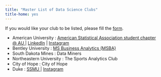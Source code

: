 ```yaml
---
title: "Master List of Data Science Clubs"
title-home: yes
---
```


If you would like your club to be listed, please fill the [form](https://forms.gle/AM2f8aYC6bje4L4X8).

+ American University : [ American Statistical Association student chapter @ AU ]( https://american.campuslabs.com/engage/organization/asa ) | [LinkedIn]( https://www.linkedin.com/company/american-statistical-association-american-university-student-chapter/?viewAsMember=true ) | [Instagram]( https://www.instagram.com/powerofdata_asa/ )
+ Bentley University : [ MS Business Analytics (MSBA) ]( https://www.bentley.edu/academics/graduate-programs/masters-business-analytics )
+ South Dakota Mines : Data Miners
+ Northeastern University : The Sports Analytics Club
+ City of Hope : City of Hope
+ Duke : [ SSMU ]( https://dukegroups.com/ssmu/home/ ) | [Instagram](https://www.instagram.com/dukessmu)
